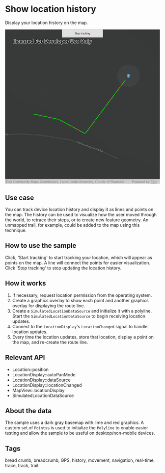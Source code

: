 # Show location history

Display your location history on the map.

![](screenshot.png)

## Use case

You can track device location history and display it as lines and points on the map. The history can be used to visualize how the user moved through the world, to retrace their steps, or to create new feature geometry. An unmapped trail, for example, could be added to the map using this technique.

## How to use the sample

Click, 'Start tracking' to start tracking your location, which will appear as points on the map. A line will connect the points for easier visualization. Click 'Stop tracking' to stop updating the location history.

## How it works

1. If necessary, request location permission from the operating system.
2. Create a graphics overlay to show each point and another graphics overlay for displaying the route line.
3. Create a `SimulatedLocationDataSource` and initialize it with a polyline. Start the `SimulatedLocationDataSource` to begin receiving location updates.
4. Connect to the `LocationDisplay`'s `LocationChanged` signal to handle location updates.
5. Every time the location updates, store that location, display a point on the map, and re-create the route line.

## Relevant API

* Location::position
* LocationDisplay::autoPanMode
* LocationDisplay::dataSource
* LocationDisplay::locationChanged
* MapView::locationDisplay
* SimulatedLocationDataSource

## About the data

The sample uses a dark gray basemap with lime and red graphics. A custom set of `Points`s is used to initialize the `Polyline` to enable easier testing and allow the sample to be useful on desktop/non-mobile devices.

## Tags

bread crumb, breadcrumb, GPS, history, movement, navigation, real-time, trace, track, trail

